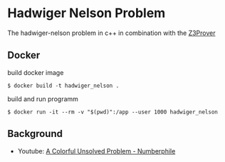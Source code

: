 # Hadwiger Nelson Problem
The hadwiger-nelson problem in c++
in combination with the [Z3Prover](https://github.com/Z3Prover/z3)

## Docker

build docker image
```
$ docker build -t hadwiger_nelson .
```

build and run programm
```
$ docker run -it --rm -v "$(pwd)":/app --user 1000 hadwiger_nelson
```

## Background
- Youtube: [A Colorful Unsolved Problem - Numberphile](https://www.youtube.com/watch?v=niaeV_NHh-o)